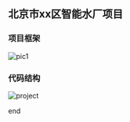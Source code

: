 ## 北京市xx区智能水厂项目

### 项目框架
![pic1](https://github.com/MAZiqing/ai_water_quality_yizhuang/blob/master/project_structure.png)

### 代码结构
![project](https://github.com/MAZiqing/ai_water_quality_yizhuang/blob/master/project_yizhuang.png)

end

